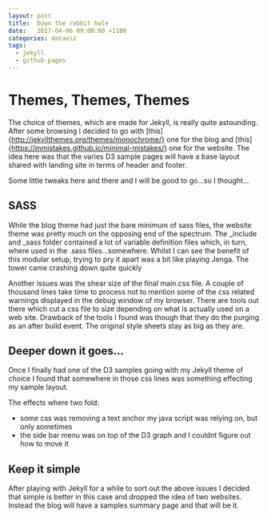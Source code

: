 ```yaml
---
layout: post
title:  Down the rabbit hole
date:   2017-04-06 09:00:00 +1100
categories: dataviz
tags:
  - jekyll
  - github-pages
---
```


# Themes, Themes, Themes 

The choice of themes, which are made for Jekyll, is really quite astounding. After some browsing I decided to go with [this]{http://jekyllthemes.org/themes/monochrome/} one for the blog and [this]{https://mmistakes.github.io/minimal-mistakes/} one for the website.
The idea here was that the varies D3 sample pages will have a base layout shared with landing site in terms of header and footer.

Some little tweaks here and there and I will be good to go...so I thought... 

## SASS

While the blog theme had just the bare minimum of sass files, the website theme was pretty much on the opposing end of the spectrum. The _include and _sass folder contained a lot of variable definition files which, in turn, where used in the .sass files...somewhere. Whilst I can see the benefit of this modular setup, trying to pry it apart was a bit like playing Jenga. The tower came crashing down quite quickly

Another issues was the shear size of the final main.css file. A couple of thousand lines take time to process not to mention some of the css related warnings displayed in the debug window of my browser. There are tools out there which cut a css file to size depending on what is actually used on a web site. Drawback of the tools I found was though that they do the purging as an after build event. The original style sheets stay as big as they are.

## Deeper down it goes...

Once I finally had one of the D3 samples going with my Jekyll theme of choice I found that somewhere in those css lines was something effecting my sample layout.

The effects where two fold: 
* some css was removing a text anchor my java script was relying on, but only sometimes
* the side bar menu was on top of the D3 graph and I couldnt figure out how to move it

## Keep it simple

After playing with Jekyll for a while to sort out the above issues I decided that simple is better in this case and dropped the idea of two websites. Instead the blog will have a samples summary page and that will be it.